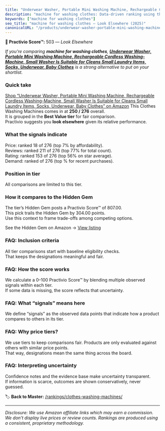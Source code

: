 ```yaml
---
title: "Underwear Washer, Portable Mini Washing Machine, Rechargeable Cordless Washing-Machine, Small Washer Is Suitable for Cleans Small Laundry Items, Socks, Underwear, Baby Clothes"
description: "machine for washing clothes: Data-driven ranking using the Practivio Score™. Positioned by quality, value, demand, findability, momentum."
keywords: ["machine for washing clothes"]
seo_title: "machine for washing clothes — Look Elsewhere (2025)"
canonicalURL: "/products/underwear-washer-portable-mini-washing-machine-rechargeable-cordless-washing-machine-small-washer-is-suitable-for-cleans-small-laundry-items-socks-underwear-baby-clothes-B0FJ54S54Z/"
---
```


**🚫 Practivio Score™:** 503 — _Look Elsewhere_


*If you're comparing **machine for washing clothes**, **[Underwear Washer, Portable Mini Washing Machine, Rechargeable Cordless Washing-Machine, Small Washer Is Suitable for Cleans Small Laundry Items, Socks, Underwear, Baby Clothes](https://www.amazon.com/dp/B0FJ54S54Z?tag=practivio-20)** is a strong alternative to put on your shortlist.*
### Quick take
[Shop “Underwear Washer, Portable Mini Washing Machine, Rechargeable Cordless Washing-Machine, Small Washer Is Suitable for Cleans Small Laundry Items, Socks, Underwear, Baby Clothes” on Amazon](https://www.amazon.com/dp/B0FJ54S54Z?tag=practivio-20)
This Clothes Washing Machines comes in at **250 / 276** overall.  
It is grouped in the **Best Value tier** for fair comparison.  
Practivio suggests you **look elsewhere** given its relative performance.

### What the signals indicate
Price: ranked 18 of 276 (top 7% by affordability).  
Reviews: ranked 211 of 276 (top 77% for total count).  
Rating: ranked 153 of 276 (top 56% on star average).  
Demand: ranked  of 276 (top % for recent purchases).

### Position in tier
All comparisons are limited to this tier.

### How it compares to the Hidden Gem
The tier’s Hidden Gem posts a Practivio Score™ of 807.00.  
This pick trails the Hidden Gem by 304.00 points.  
Use this context to frame trade-offs among competing options.  

See the Hidden Gem on Amazon → [View listing](https://www.amazon.com/dp/B01N68XF0O?tag=practivio-20)

### FAQ: Inclusion criteria
All tier comparisons start with baseline eligibility checks.  
That keeps the designations meaningful and fair.

### FAQ: How the score works
We calculate a 0–100 Practivio Score™ by blending multiple observed signals within each tier.  
If some data is missing, the score reflects that uncertainty.

### FAQ: What “signals” means here
We define “signals” as the observed data points that indicate how a product compares to others in its tier.

### FAQ: Why price tiers?
We use tiers to keep comparisons fair. Products are only evaluated against others with similar price points.  
That way, designations mean the same thing across the board.

### FAQ: Interpreting uncertainty
Confidence notes and the evidence base make uncertainty transparent.  
If information is scarce, outcomes are shown conservatively, never guessed.


🏷️ **Back to Master:** [/rankings/clothes-washing-machines/](/rankings/clothes-washing-machines/)

---
_Disclosure: We use Amazon affiliate links which may earn a commission. We don’t display live prices or review counts. Rankings are produced using a consistent, proprietary methodology._
